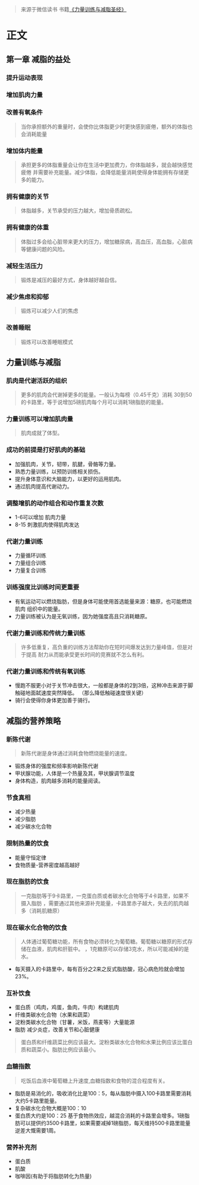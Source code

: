 > 来源于微信读书 书籍[《力量训练与减脂圣经》](https://weread.qq.com/web/bookDetail/db132ec0717d2b75db17c9c)
# 正文
## 第一章 减脂的益处
### 提升运动表现
### 增加肌肉力量
### 改善有氧条件
> 当你承担额外的重量时，会使你比体脂更少时更快感到疲倦，额外的体脂也会消耗能量
### 增加体内能量
> 承担更多的体脂重量会让你在生活中更加费力，你体脂越多，就会越快感觉疲倦
> 并需要补充能量。减少体脂，会降低能量消耗使得身体能拥有存储更多的能力。
### 拥有健康的关节
> 体脂越多，关节承受的压力越大，增加骨质疏松。
### 拥有健康的体重
> 体脂过多会给心脏带来更大的压力，增加糖尿病，高血压，高血脂，心脏病等健康问题的风险。
### 减轻生活压力
> 锻炼是减压的最好方式，身体越好越自信。
### 减少焦虑和抑郁
> 锻炼可以减少人们的焦虑
### 改善睡眠
> 锻炼可以改善睡眠模式
## 力量训练与减脂
### 肌肉是代谢活跃的组织
> 更多的肌肉会代谢掉更多的能量。一般认为每榜（0.45千克）消耗
> 30到50的卡路里，等于说增加5磅肌肉每个月可以消耗1磅脂肪的能量。
### 力量训练可以增加肌肉量
> 肌肉成就了体型。
### 成功的前提是打好肌肉的基础
* 加强肌肉，关节，韧带，肌腱，骨骼等力量。
* 熟悉力量训练，以预防训练相关损伤。
* 提升身体意识和大脑能力，以更好的运用肌肉。
* 通过肌肉提高代谢动力。
### 调整增肌的动作组合和动作重复次数
* 1-6可以增加 肌肉力量
* 8-15 刺激肌肉使得肌肉发达
### 代谢力量训练
* 力量循环训练
* 力量组合训练
* 力量复合训练
### 训练强度比训练时间更重要
* 有氧运动可以燃烧脂肪，但是身体可能使用首选能量来源：糖原，也可能燃烧肌肉
组织中的能量。
* 力量训练被认为是无氧训练，因为她强度高且只消耗糖原。
### 代谢力量训练和传统力量训练
> 许多低重复，高负重的训练方法帮助你在短时间爆发达到力量峰值，但是对于提高
> 耐力从而能承受更长时间的竞赛就不怎么有利。
### 代谢力量训练和传统有氧训练
* 慢跑不服更小对于关节冲击很大，一般都是身体的2到3倍，这种冲击来源于脚触碰地面弑速度突然降低。
（那么降低触碰速度很关键）
* 骑行会使得你身体更加善于骑行。
## 减脂的营养策略
### 新陈代谢
> 新陈代谢是身体通过消耗食物燃烧能量的速度。
* 锻炼身体的强度和频率影响新陈代谢
* 甲状腺功能，人体是一个热量及其，甲状腺调节温度
* 身体构造，肌肉越多消耗的能量阅读。
### 节食真相
* 减少热量
* 减少脂肪
* 减少碳水化合物
### 限制热量的饮食
* 能量守恒定律
* 食物质量-营养密度越高越好
### 现在脂肪的饮食
> 一克脂肪等于9卡路里，一克蛋白质或者碳水化合物等于4卡路里，如果不摄入脂肪
> ，需要通过其他来源补充能量，卡路里赤子越大，失去的肌肉越多（消耗肌糖原）
### 现在碳水化合物的饮食
> 人体通过葡萄糖功能，所有食物必须转化为葡萄糖。葡萄糖以糖原的形式存储在血液，肌肉和肝脏中。
> ，1克糖原可以存储3克水，所以可能减掉的是水。
* 每天摄入的卡路里中，每有百分之2来之反式脂肪酸，冠心病危险就会增加23%。
### 互补饮食
* 蛋白质（鸡肉，鸡蛋，鱼肉，牛肉）构建肌肉
* 纤维类碳水化合物（水果和蔬菜）
* 淀粉类碳水化合物（甘薯，米饭，燕麦等）大量能源
* 脂肪 减少炎症，改善关节和心脏健康

> 蛋白质和纤维蔬菜比例应该最大。淀粉类碳水化合物和水果比例应该比蛋白质和蔬菜小。脂肪比例应该最小。
### 血糖指数
> 吃饭后血液中葡萄糖上升速度,血糖指数和食物的混合程度有关。
* 脂肪是易消化的，吸收消化比是100：5，每从脂肪中摄入100卡路里需要消耗大约5卡路里能量。
* 复杂碳水化合物大概是100：10
* 蛋白质大约是100：25
基于食物热效应，越混合消耗的卡路里会增多。1磅脂肪可以提供约3500卡路里，如果需要减掉1磅脂肪，每天维持500卡路里能量逆差大慨需要1周。
### 营养补充剂
* 蛋白质
* 肌酸
* 咖啡因(有助于将脂肪转化为热量)














